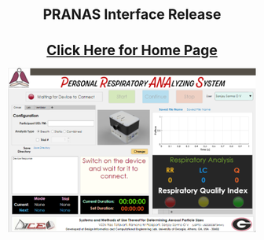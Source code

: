 <h1 align="center">PRANAS Interface Release</h1>  
<h1 align="center"><a href = "https://github.com/sanjayovs/PRANAS-Interface-Release/wiki"> Click Here for Home Page </a></h1>
<img src="https://github.com/sanjayovs/PRANAS-Interface-Release/blob/master/InterfaceV_2_0.png" alt="Interface">

